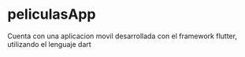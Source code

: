 # peliculasApp
Cuenta con una aplicacion movil desarrollada con el framework flutter, utilizando el lenguaje dart

